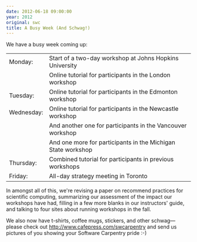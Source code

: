 ```yaml
---
date: 2012-06-18 09:00:00
year: 2012
original: swc
title: A Busy Week (And Schwag!)
---
```

<p>We have a busy week coming up:</p>
<table>
<tbody>
<tr>
<td>Monday:</td>
<td>Start of a two-day workshop at Johns Hopkins University</td>
</tr>
<tr>
<td></td>
<td>Online tutorial for participants in the London workshop</td>
</tr>
<tr>
<td>Tuesday:</td>
<td>Online tutorial for participants in the Edmonton workshop</td>
</tr>
<tr>
<td>Wednesday:</td>
<td>Online tutorial for participants in the Newcastle workshop</td>
</tr>
<tr>
<td></td>
<td>And another one for participants in the Vancouver workshop</td>
</tr>
<tr>
<td></td>
<td>And one more for participants in the Michigan State workshop</td>
</tr>
<tr>
<td>Thursday:</td>
<td>Combined tutorial for participants in previous workshops</td>
</tr>
<tr>
<td>Friday:</td>
<td>All-day strategy meeting in Toronto</td>
</tr>
</tbody>
</table>
<p>In amongst all of this, we're revising a paper on recommend practices for scientific computing, summarizing our assessment of the impact our workshops have had, filling in a few more blanks in our instructors' guide, and talking to four sites about running workshops in the fall.</p>
<p>We also now have t-shirts, coffee mugs, stickers, and other schwag&mdash;please check out <a href="http://www.cafepress.com/swcarpentry">http://www.cafepress.com/swcarpentry</a> and send us pictures of you showing your Software Carpentry pride :-)</p>
